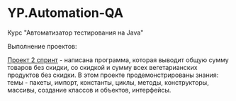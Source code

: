 # YP.Automation-QA
Курс "Автоматизатор тестирования на Java"

Выполнение проектов:

[Проект 2 спринт](https://github.com/SabinaNikulochkina/YP.Automation-QA/tree/main/%D0%9F%D1%80%D0%BE%D0%B5%D0%BA%D1%82%202%20%D1%81%D0%BF%D1%80%D0%B8%D0%BD%D1%82 "Проект 2 спринт")  -  написана программа, которая выводит общую сумму товаров без скидки, со скидкой и сумму всех вегетарианских продуктов без скидки. В этом проекте продемонстрированы знания: темы - пакеты, импорт, константы, циклы, методы, конструкторы, массивы, создание классов и объектов, интерфейсы. 

